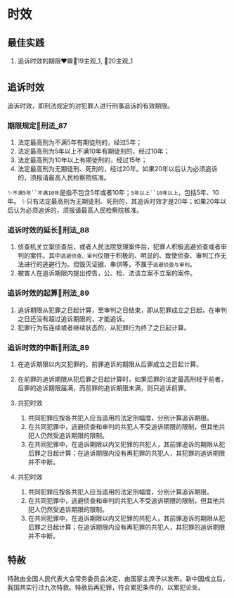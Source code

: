 # 时效


## 最佳实践



1. 追诉时效的期限❤️🟩🚪19主观_1, 🚪20主观_1

## 追诉时效

追诉时效，即刑法规定的对犯罪人进行刑事追诉的有效期限。


### 期限规定🚪刑法_87

1. 法定最高刑为不满5年有期徒刑的，经过5年；
2. 法定最高刑为5年以上不满10年有期徒刑的，经过10年；
3. 法定最高刑为10年以上有期徒刑的，经过15年；
4. 法定最高刑为无期徒刑、死刑的，经过20年。如果20年以后认为必须追诉的，须报请最高人民检察院核准。


✨`不满5年``不满10年`是指不包含5年或者10年；`5年以上``10年以上`，包括5年、10年。
✨只有法定最高刑为无期徒刑、死刑的，其追诉时效才是20年；如果20年以后认为必须追诉的，须报请最高人民检察院核准。

### 追诉时效的延长🚪刑法_88

1. 侦查机关立案侦查后，或者人民法院受理案件后，犯罪人积极逃避侦查或者审判的案件。其中`逃避侦查、审判`仅限于积极的、明显的、致使侦查、审判工作无法进行的逃避行为。但毁灭证据、串供等，不属于`逃避侦查与审判`。
2. 被害人在追诉期限内提出控告，公、检、法该立案不立案的案件。

### 追诉时效的起算🚪刑法_89

1. 追诉期限从犯罪之日起计算，至审判之日结束，即从犯罪成立之日起，在审判之日还没有超过追诉期限的，才能追诉。
2. 犯罪行为有连续或者继续状态的，从犯罪行为终了之日起计算。


### 追诉时效的中断🚪刑法_89

1. 在追诉期限以内又犯罪的，前罪追诉的期限从后罪成立之日起计算。
2. 在前罪的追诉期限从犯后罪之日起计算时，如果后罪的法定最高刑轻于前者，后罪的追诉期限届满，而前罪的追诉期限未满，则只追诉前罪。
3. 共犯时效

    1. 共同犯罪应按各共犯人应当适用的法定刑幅度，分别计算追诉期限。
    2. 在共同犯罪中，逃避侦查和审判的共犯人不受追诉期限的限制，但其他共犯人仍然受追诉期限的限制。
    3. 在共同犯罪中，在追诉期限以内又犯罪的共犯人，其前罪追诉的期限从犯后罪之日起计算；在追诉期限内没有再犯罪的共犯人，其犯罪的追诉期限并不中断。


5. 共犯时效
    1. 共同犯罪应按各共犯人应当适用的法定刑幅度，分别计算追诉期限。
    2. 在共同犯罪中，逃避侦查和审判的共犯人不受追诉期限的限制，但其他共犯人仍然受追诉期限的限制。
    3. 在共同犯罪中，在追诉期限以内又犯罪的共犯人，其前罪追诉的期限从犯后罪之日起计算；在追诉期限内没有再犯罪的共犯人，其犯罪的追诉期限并不中断。


## 特赦

特赦由全国人民代表大会常务委员会决定，由国家主席予以发布。新中国成立后，我国共实行过九次特救。特赦后再犯罪，符合累犯条件的，以累犯论处。






























